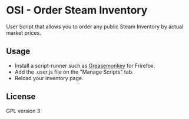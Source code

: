 OSI - Order Steam Inventory
===

User Script that allows you to order any public Steam Inventory by actual market prices.

## Usage

* Install a script-runner such as [Greasemonkey](https://addons.mozilla.org/es/firefox/addon/greasemonkey/) for Frirefox.
* Add the .user.js file on the "Manage Scripts" tab.
* Reload your inventory page.
 
## License

GPL version 3


